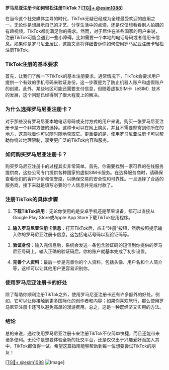 **罗马尼亚注册卡如何轻松注册TikTok？[[TG💪+ @esim1088](https://t.me/s/esim1088)]**

在当今这个社交媒体主导的时代，TikTok无疑已经成为全球最受欢迎的应用之一。无论你是想展示自己的才艺、分享生活中的点滴，还是仅仅想看看别人拍摄的有趣视频，TikTok都能满足你的需求。然而，对于居住在某些国家的用户来说，注册TikTok可能会遇到一些小障碍，比如需要一个本地的电话号码或者信用卡信息。如果你是罗马尼亚居民，这篇文章将详细告诉你如何使用罗马尼亚注册卡轻松注册TikTok。

### TikTok注册的基本要求

首先，让我们了解一下TikTok的基本注册要求。通常情况下，TikTok会要求用户提供一个有效的手机号码来验证身份，这一步骤是为了防止机器人账户和虚假账户的创建。此外，某些地区可能还需要支付信息，但随着虚拟SIM卡（eSIM）技术的发展，这个问题已经得到了很大程度上的解决。

### 为什么选择罗马尼亚注册卡？

对于那些没有罗马尼亚本地电话号码或支付方式的用户来说，购买一张罗马尼亚注册卡是一个非常方便的选择。这种卡可以在网上购买，并且不需要邮寄到你所在的地方，这意味着你可以随时随地获取它。更重要的是，使用罗马尼亚注册卡可以帮助你绕过地理限制，享受更广泛的TikTok内容和服务。

### 如何购买罗马尼亚注册卡？

购买罗马尼亚注册卡的过程其实非常简单。首先，你需要找到一家可靠的在线服务提供商，这些公司专门提供各种国家的虚拟SIM卡服务。在选择服务商时，请确保查看他们的客户评价和信誉度，以确保交易的安全性和可靠性。一旦选择了合适的服务商，接下来就是填写必要的个人信息并完成付款了。

### 注册TikTok的具体步骤

1. **下载TikTok应用**：无论你使用的是安卓手机还是苹果设备，都可以直接从Google Play Store或Apple App Store下载TikTok应用程序。
   
2. **输入罗马尼亚注册卡信息**：打开TikTok后，点击“注册”按钮，然后按照提示输入你的罗马尼亚注册卡信息。这包括电话号码以及验证码等。

3. **验证身份**：输入完信息后，系统会发送一条包含验证码的短信到你提供的罗马尼亚号码上。输入正确的验证码后，你的账户就基本完成了初步设置。

4. **完善个人资料**：最后一步是完善你的个人资料，包括头像、用户名和个人简介等，这样可以让其他用户更容易识别你。

### 使用罗马尼亚注册卡的好处

除了帮助你顺利注册TikTok之外，使用罗马尼亚注册卡还有许多额外的好处。例如，它可以让你接触到更多国际化的创作者和内容；如果你喜欢旅行，那么使用罗马尼亚注册卡还可以避免高昂的漫游费用。总之，这是一种既经济又实用的方法。

### 结论

总的来说，通过使用罗马尼亚注册卡来注册TikTok不仅简单快捷，而且还能带来诸多便利。无论你是想要体验全新的社交平台，还是仅仅出于兴趣爱好而加入其中，TikTok都值得一试。希望这篇指南能够帮助到每一位想要尝试TikTok的朋友！

[[TG💪+ @esim1088](https://t.me/s/esim1088) ![Image](https://i.postimg.cc/4NQfJmqS/Snipaste-2025-05-13-00-14-12.png)]
